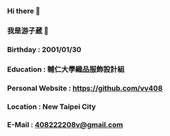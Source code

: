 
### Hi there 👋
### 我是游子葳 💬

### Birthday : 2001/01/30 
### Education : 輔仁大學織品服飾設計組
### Personal Website : https://github.com/vv408 
### Location : New Taipei City 
### E-Mail : 408222208v@gmail.com
